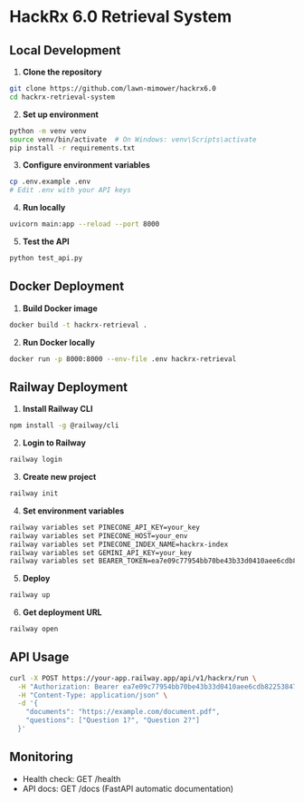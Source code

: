 # HackRx 6.0 Retrieval System

## Local Development

1. **Clone the repository**
```bash
git clone https://github.com/lawn-mimower/hackrx6.0
cd hackrx-retrieval-system
```

2. **Set up environment**
```bash
python -m venv venv
source venv/bin/activate  # On Windows: venv\Scripts\activate
pip install -r requirements.txt
```

3. **Configure environment variables**
```bash
cp .env.example .env
# Edit .env with your API keys
```

4. **Run locally**
```bash
uvicorn main:app --reload --port 8000
```

5. **Test the API**
```bash
python test_api.py
```

## Docker Deployment

1. **Build Docker image**
```bash
docker build -t hackrx-retrieval .
```

2. **Run Docker locally**
```bash
docker run -p 8000:8000 --env-file .env hackrx-retrieval
```

## Railway Deployment

1. **Install Railway CLI**
```bash
npm install -g @railway/cli
```

2. **Login to Railway**
```bash
railway login
```

3. **Create new project**
```bash
railway init
```

4. **Set environment variables**
```bash
railway variables set PINECONE_API_KEY=your_key
railway variables set PINECONE_HOST=your_env
railway variables set PINECONE_INDEX_NAME=hackrx-index
railway variables set GEMINI_API_KEY=your_key
railway variables set BEARER_TOKEN=ea7e09c77954bb70be43b33d0410aee6cdb82253847f23f963a30e2f0145f771
```

5. **Deploy**
```bash
railway up
```

6. **Get deployment URL**
```bash
railway open
```

## API Usage

```bash
curl -X POST https://your-app.railway.app/api/v1/hackrx/run \
  -H "Authorization: Bearer ea7e09c77954bb70be43b33d0410aee6cdb82253847f23f963a30e2f0145f771" \
  -H "Content-Type: application/json" \
  -d '{
    "documents": "https://example.com/document.pdf",
    "questions": ["Question 1?", "Question 2?"]
  }'
```

## Monitoring

- Health check: GET /health
- API docs: GET /docs (FastAPI automatic documentation)
